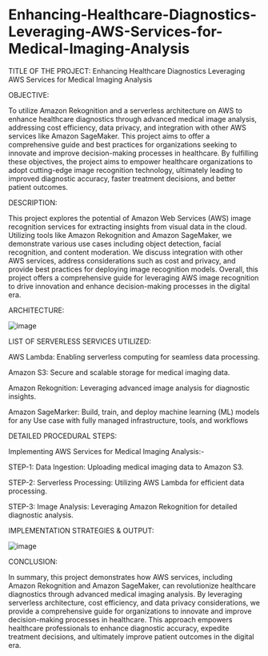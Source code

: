 # Enhancing-Healthcare-Diagnostics-Leveraging-AWS-Services-for-Medical-Imaging-Analysis
TITLE OF THE PROJECT: Enhancing Healthcare Diagnostics Leveraging AWS Services for Medical Imaging Analysis

OBJECTIVE:

To utilize Amazon Rekognition and a serverless architecture on AWS to enhance healthcare diagnostics through advanced medical image analysis, addressing cost efficiency, data privacy, and integration with other AWS services like Amazon SageMaker. 
This project aims to offer a comprehensive guide and best practices for organizations seeking to innovate and improve decision-making processes in healthcare.
By fulfilling these objectives, the project aims to empower healthcare organizations to adopt cutting-edge image recognition technology, ultimately leading to improved diagnostic accuracy, faster treatment decisions, and better patient outcomes.

DESCRIPTION: 

This project explores the potential of Amazon Web Services (AWS) image recognition services for extracting insights from visual data in the cloud. 
Utilizing tools like Amazon Rekognition and Amazon SageMaker, we demonstrate various use cases including object detection, facial recognition, and content moderation. 
We discuss integration with other AWS services, address considerations such as cost and privacy, and provide best practices for deploying image recognition models. 
Overall, this project offers a comprehensive guide for leveraging AWS image recognition to drive innovation and enhance decision-making processes in the digital era. 

ARCHITECTURE:

![image](https://github.com/irfana2003/Enhancing-Healthcare-Diagnostics-Leveraging-AWS-Services-for-Medical-Imaging-Analysis/assets/110710568/73a16c94-b104-423e-9797-e12da372943c)


LIST OF SERVERLESS SERVICES UTILIZED:

AWS Lambda: 
          Enabling serverless computing for seamless data processing.
          
Amazon S3: 
         Secure and scalable storage for medical imaging data.
         
Amazon Rekognition:
         Leveraging advanced image analysis for diagnostic insights.
         
Amazon SageMarker:
         Build, train, and deploy machine learning (ML) models for any Use case with fully managed infrastructure, tools, and workflows


DETAILED PROCEDURAL STEPS:

Implementing AWS Services for Medical Imaging Analysis:-

STEP-1:
Data Ingestion: Uploading medical imaging data to Amazon S3.

STEP-2:
Serverless Processing: Utilizing AWS Lambda for efficient data processing.

STEP-3:
Image Analysis: Leveraging Amazon Rekognition for detailed diagnostic analysis.


IMPLEMENTATION STRATEGIES & OUTPUT:

![image](https://github.com/irfana2003/Enhancing-Healthcare-Diagnostics-Leveraging-AWS-Services-for-Medical-Imaging-Analysis/assets/110710568/7957fdab-a59f-4b93-9e18-309e6480f1fa)

CONCLUSION:

In summary, this project demonstrates how AWS services, including Amazon Rekognition and Amazon SageMaker, can revolutionize healthcare diagnostics through advanced medical imaging analysis. 
By leveraging serverless architecture, cost efficiency, and data privacy considerations, we provide a comprehensive guide for organizations to innovate and improve decision-making processes in healthcare. 
This approach empowers healthcare professionals to enhance diagnostic accuracy, expedite treatment decisions, and ultimately improve patient outcomes in the digital era.


